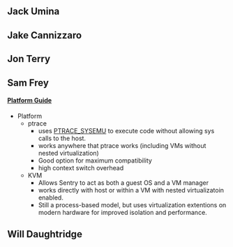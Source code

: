 ## Jack Umina



## Jake Cannizzaro



## Jon Terry



## Sam Frey
#### [Platform Guide](https://gvisor.dev/docs/architecture_guide/platforms/)
- Platform
    - ptrace
        - uses [PTRACE_SYSEMU](https://man7.org/linux/man-pages/man2/ptrace.2.html) to execute code without allowing sys calls to the host.
        - works anywhere that ptrace works (including VMs without nested virtualization)
        - Good option for maximum compatibility
        - high context switch overhead
    - KVM
        - Allows Sentry to act as both a guest OS and a VM manager
        - works directly with host or within a VM with nested virtualizatoin enabled.
        - Still a process-based model, but uses virtualization extentions on modern hardware for improved isolation and performance.


## Will Daughtridge



